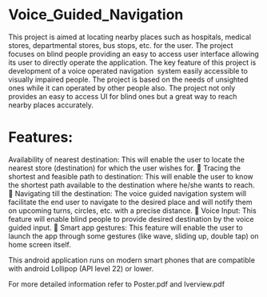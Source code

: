 # Voice_Guided_Navigation


This project is aimed at locating nearby places such as hospitals, medical stores,
departmental stores, bus stops, etc. for the user. The project focuses on
blind people providing an easy to access user interface allowing its user to directly operate
the application. The key feature of this project is development of a voice operated
navigation  system easily accessible to visually impaired people.
The project is based on the needs of unsighted ones while it can operated by other people
also. The project not only provides an easy to access UI for blind ones but a great way to
reach nearby places accurately. 

# Features:

Availability of nearest destination: This will enable the user to locate the nearest
store (destination) for which the user wishes for.
 Tracing the shortest and feasible path to destination: This will enable the user to
know the shortest path available to the destination where he/she wants to reach.
 Navigating till the destination: The voice guided navigation system will facilitate
the end user to navigate to the desired place and will notify them on upcoming turns,
circles, etc. with a precise distance.
 Voice Input: This feature will enable blind people to provide desired destination by
the voice guided input.
 Smart app gestures: This feature will enable the user to launch the app through
some gestures (like wave, sliding up, double tap) on home screen itself.

This android application runs on modern smart phones that are compatible
with android Lollipop (API level 22) or lower.

For more detailed information refer to Poster.pdf and Iverview.pdf 

